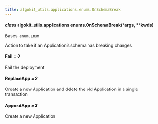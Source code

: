 ```yaml
---
title: algokit_utils.applications.enums.OnSchemaBreak
---
```

#### *class* algokit_utils.applications.enums.OnSchemaBreak(\*args, \*\*kwds)

Bases: `enum.Enum`

Action to take if an Application’s schema has breaking changes

#### Fail *= 0*

Fail the deployment

#### ReplaceApp *= 2*

Create a new Application and delete the old Application in a single transaction

#### AppendApp *= 3*

Create a new Application